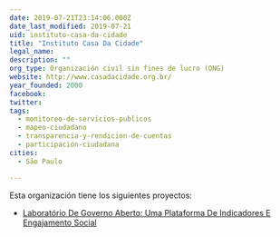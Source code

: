 ```yaml
---
date: 2019-07-21T23:14:06.000Z
date_last_modified: 2019-07-21
uid: instituto-casa-da-cidade
title: "Instituto Casa Da Cidade"
legal_name: 
description: ""
org_type: Organización civil sin fines de lucro (ONG)
website: http://www.casadacidade.org.br/
year_founded: 2000
facebook: 
twitter: 
tags:
  - monitoreo-de-servicios-publicos
  - mapeo-ciudadano
  - transparencia-y-rendicion-de-cuentas
  - participación-ciudadana
cities: 
  - São Paulo

---
```


Esta organización tiene los siguientes proyectos:

- [Laboratório De Governo Aberto: Uma Plataforma De Indicadores E Engajamento Social](/proyectos/laboratorio-de-governo-aberto-uma-plataforma-de-indicadores-e-engajamento-social)
